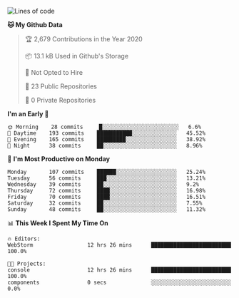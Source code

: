 
<!--START_SECTION:waka-->
![Lines of code](https://img.shields.io/badge/From%20Hello%20World%20I%27ve%20Written-2.0%20million%20lines%20of%20code-blue)

**🐱 My Github Data** 

> 🏆 2,679 Contributions in the Year 2020
 > 
> 📦 13.1 kB Used in Github's Storage 
 > 
> 🚫 Not Opted to Hire
 > 
> 📜 23 Public Repositories 
 > 
> 🔑 0 Private Repositories  
 > 
**I'm an Early 🐤** 

```text
🌞 Morning    28 commits     █░░░░░░░░░░░░░░░░░░░░░░░░   6.6% 
🌆 Daytime    193 commits    ███████████░░░░░░░░░░░░░░   45.52% 
🌃 Evening    165 commits    █████████░░░░░░░░░░░░░░░░   38.92% 
🌙 Night      38 commits     ██░░░░░░░░░░░░░░░░░░░░░░░   8.96%

```
📅 **I'm Most Productive on Monday** 

```text
Monday       107 commits    ██████░░░░░░░░░░░░░░░░░░░   25.24% 
Tuesday      56 commits     ███░░░░░░░░░░░░░░░░░░░░░░   13.21% 
Wednesday    39 commits     ██░░░░░░░░░░░░░░░░░░░░░░░   9.2% 
Thursday     72 commits     ████░░░░░░░░░░░░░░░░░░░░░   16.98% 
Friday       70 commits     ████░░░░░░░░░░░░░░░░░░░░░   16.51% 
Saturday     32 commits     ██░░░░░░░░░░░░░░░░░░░░░░░   7.55% 
Sunday       48 commits     ██░░░░░░░░░░░░░░░░░░░░░░░   11.32%

```


📊 **This Week I Spent My Time On** 

```text
🔥 Editors: 
WebStorm                 12 hrs 26 mins      █████████████████████████   100.0%

🐱‍💻 Projects: 
console                  12 hrs 26 mins      █████████████████████████   100.0% 
components               0 secs              ░░░░░░░░░░░░░░░░░░░░░░░░░   0.0%

```


<!--END_SECTION:waka-->
